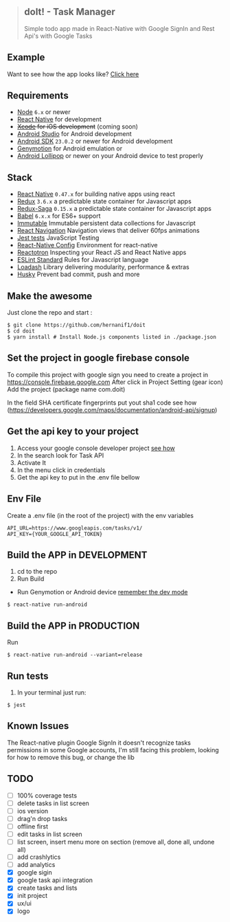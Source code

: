 >## doIt! - Task Manager
> Simple todo app made in React-Native with Google SignIn and Rest Api's with Google Tasks


## Example
Want to see how the app looks like? [Click here](https://www.behance.net/gallery/56769943/doIt)


## Requirements
- [Node](https://nodejs.org) `6.x` or newer
- [React Native](http://facebook.github.io/react-native/docs/getting-started.html) for development
- ~~[Xcode](https://developer.apple.com/xcode/) for iOS development~~ (coming soon)
- [Android Studio](https://developer.android.com/studio/index.html) for Android development
- [Android SDK](https://developer.android.com/sdk/) `23.0.2` or newer for Android development
- [Genymotion](https://www.genymotion.com/) for Android emulation or
- [Android Lollipop](https://www.android.com/versions/lollipop-5-0/) or newer on your Android device to test properly

## Stack
- [React Native](https://facebook.github.io/react-native/) `0.47.x` for building native apps using react
- [Redux](http://rackt.github.io/redux/index.html) `3.6.x` a predictable state container for Javascript apps
- [Redux-Saga](https://github.com/redux-saga/redux-saga) `0.15.x` a predictable state container for Javascript apps
- [Babel](http://babeljs.io/) `6.x.x` for ES6+ support
- [Immutable](https://facebook.github.io/immutable-js/) Immutable persistent data collections for Javascript
- [React Navigation](https://reactnavigation.org/) Navigation views that deliver 60fps animations
- [Jest tests](https://facebook.github.io/jest/) JavaScript Testing
- [React-Native Config](https://github.com/luggit/react-native-config) Environment for react-native
- [Reactotron](https://github.com/infinitered/reactotron) Inspecting your React JS and React Native apps
- [ESLint Standard](https://github.com/standard/eslint-config-standard) Rules for Javascript language
- [Loadash](https://lodash.com/) Library delivering modularity, performance & extras
- [Husky](https://github.com/typicode/husky/) Prevent bad commit, push and more

## Make the awesome
Just clone the repo
and start :
```shell
$ git clone https://github.com/hernanif1/doit
$ cd doit
$ yarn install # Install Node.js components listed in ./package.json
```


## Set the project in google firebase console
To compile this project with google sign you need to create a project in https://console.firebase.google.com
After click in Project Setting (gear icon)
Add the project (package name com.doit)

In the field SHA certificate fingerprints put yout sha1 code  see how (https://developers.google.com/maps/documentation/android-api/signup)

## Get the api key to your project
1. Access your google console developer project [see how](https://console.developers.google.com/cloud-resource-manager)
2. In the search look for Task API
3. Activate It
4. In the menu click in credentials
5. Get the api key to put in the .env file bellow

## Env File
Create a .env file (in the root of the project) with the env variables
```shell
API_URL=https://www.googleapis.com/tasks/v1/
API_KEY={YOUR_GOOGLE_API_TOKEN}
```

## Build the APP in DEVELOPMENT
1. cd to the repo
2. Run Build
  * Run Genymotion or Android device [remember the dev mode](https://www.androidcentral.com/android-50-lollipop-basics-how-turn-developer-settings)
  ```shell
  $ react-native run-android
  ```

## Build the APP in PRODUCTION
Run
```shell
$ react-native run-android --variant=release
```

## Run tests
1. In your terminal just run:
```
$ jest
```

## Known Issues
The React-native plugin Google SignIn it doesn't recognize tasks permissions in some Google accounts,
I'm still facing this problem, looking for how to remove this bug, or change the lib

## TODO
- [ ] 100% coverage tests
- [ ] delete tasks in list screen
- [ ] ios version
- [ ] drag'n drop tasks
- [ ] offline first
- [ ] edit tasks in list screen
- [ ] list screen, insert menu more on section (remove all, done all, undone all)
- [ ] add crashlytics
- [ ] add analytics
- [x] google sigin
- [x] google task api integration
- [x] create tasks and lists
- [x] init project
- [x] ux/ui
- [x] logo
